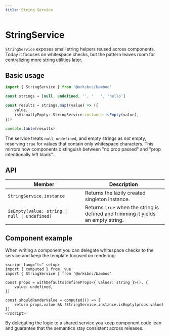 ```yaml
---
title: String Service
---
```


# StringService

`StringService` exposes small string helpers reused across components. Today it focuses on whitespace checks, but the pattern leaves room for centralizing more string utilities later.

## Basic usage

```ts
import { StringService } from '@mrksbnc/bamboo'

const strings = [null, undefined, '', '   ', 'hello']

const results = strings.map((value) => ({
	value,
	isVisuallyEmpty: StringService.instance.isEmpty(value),
}))

console.table(results)
```

The service treats `null`, `undefined`, and empty strings as _not_ empty, reserving `true` for values that contain only whitespace characters. This mirrors how components distinguish between "no prop passed" and "prop intentionally left blank".

## API

| Member | Description |
| ------ | ----------- |
| `StringService.instance` | Returns the lazily created singleton instance. |
| `isEmpty(value: string \| null \| undefined)` | Returns `true` when the string is defined and trimming it yields an empty string. |

## Component example

When writing a component you can delegate whitespace checks to the service and keep the template focused on rendering:

```vue
<script lang="ts" setup>
import { computed } from 'vue'
import { StringService } from '@mrksbnc/bamboo'

const props = withDefaults(defineProps<{ value?: string }>(), {
	value: undefined,
})

const shouldRenderValue = computed(() => {
	return props.value && !StringService.instance.isEmpty(props.value)
})
</script>
```

By delegating the logic to a shared service you keep component code lean and guarantee that the semantics stay consistent across releases.
